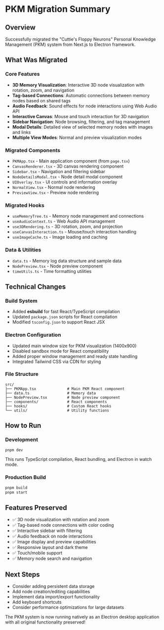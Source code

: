 # PKM Migration Summary

## Overview

Successfully migrated the "Cuttie's Floppy Neurons" Personal Knowledge Management (PKM) system from Next.js to Electron framework.

## What Was Migrated

### Core Features

- **3D Memory Visualization**: Interactive 3D node visualization with rotation, zoom, and navigation
- **Tag-based Connections**: Automatic connections between memory nodes based on shared tags
- **Audio Feedback**: Sound effects for node interactions using Web Audio API
- **Interactive Canvas**: Mouse and touch interaction for 3D navigation
- **Sidebar Navigation**: Node browsing, filtering, and tag management
- **Modal Details**: Detailed view of selected memory nodes with images and links
- **Multiple View Modes**: Normal and preview visualization modes

### Migrated Components

- `PKMApp.tsx` - Main application component (from `page.tsx`)
- `CanvasRenderer.tsx` - 3D canvas rendering component
- `Sidebar.tsx` - Navigation and filtering sidebar
- `NodeDetailsModal.tsx` - Node detail modal component
- `UIOverlay.tsx` - UI controls and information overlay
- `NormalView.tsx` - Normal node rendering
- `PreviewView.tsx` - Preview node rendering

### Migrated Hooks

- `useMemoryTree.ts` - Memory node management and connections
- `useAudioContext.ts` - Web Audio API management
- `use3DRendering.ts` - 3D rotation, zoom, and projection
- `useCanvasInteraction.ts` - Mouse/touch interaction handling
- `useImageCache.ts` - Image loading and caching

### Data & Utilities

- `data.ts` - Memory log data structure and sample data
- `NodePreview.tsx` - Node preview component
- `timeUtils.ts` - Time formatting utilities

## Technical Changes

### Build System

- Added **esbuild** for fast React/TypeScript compilation
- Updated `package.json` scripts for React compilation
- Modified `tsconfig.json` to support React JSX

### Electron Configuration

- Updated main window size for PKM visualization (1400x900)
- Disabled sandbox mode for React compatibility
- Added proper window management and ready state handling
- Integrated Tailwind CSS via CDN for styling

### File Structure

```
src/
├── PKMApp.tsx              # Main PKM React component
├── data.ts                 # Memory data
├── NodePreview.tsx         # Node preview component
├── components/             # React components
├── hooks/                  # Custom React hooks
└── utils/                  # Utility functions
```

## How to Run

### Development

```bash
pnpm dev
```

This runs TypeScript compilation, React bundling, and Electron in watch mode.

### Production Build

```bash
pnpm build
pnpm start
```

## Features Preserved

- ✅ 3D node visualization with rotation and zoom
- ✅ Tag-based node connections with color coding
- ✅ Interactive sidebar with filtering
- ✅ Audio feedback on node interactions
- ✅ Image display and preview capabilities
- ✅ Responsive layout and dark theme
- ✅ Touch/mobile support
- ✅ Memory node search and navigation

## Next Steps

- Consider adding persistent data storage
- Add node creation/editing capabilities
- Implement data import/export functionality
- Add keyboard shortcuts
- Consider performance optimizations for large datasets

The PKM system is now running natively as an Electron desktop application with all original functionality preserved!
